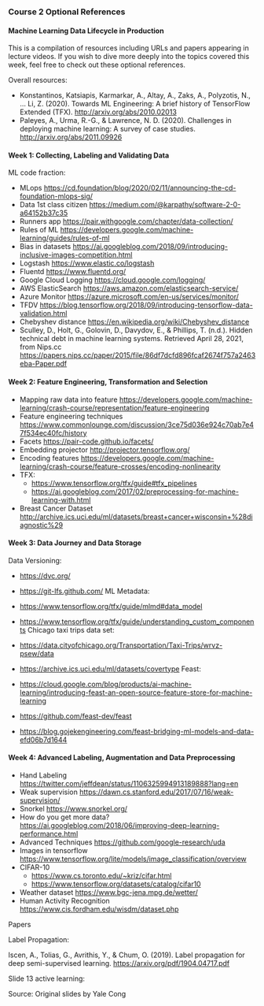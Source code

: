 ### Course 2 Optional References
#### Machine Learning Data Lifecycle in Production
This is a compilation of resources including URLs and papers appearing in lecture videos. If you wish to dive more deeply into the topics covered this week, feel free to check out these optional references.

Overall resources:
- Konstantinos, Katsiapis, Karmarkar, A., Altay, A., Zaks, A., Polyzotis, N., … Li, Z. (2020). Towards ML Engineering: A brief history of TensorFlow Extended (TFX). http://arxiv.org/abs/2010.02013 
- Paleyes, A., Urma, R.-G., & Lawrence, N. D. (2020). Challenges in deploying machine learning: A survey of case studies. http://arxiv.org/abs/2011.09926

#### Week 1: Collecting, Labeling and Validating Data 
ML code fraction:

- MLops https://cd.foundation/blog/2020/02/11/announcing-the-cd-foundation-mlops-sig/
- Data 1st class citizen https://medium.com/@karpathy/software-2-0-a64152b37c35
- Runners app https://pair.withgoogle.com/chapter/data-collection/
- Rules of ML https://developers.google.com/machine-learning/guides/rules-of-ml
- Bias in datasets https://ai.googleblog.com/2018/09/introducing-inclusive-images-competition.html
- Logstash https://www.elastic.co/logstash
- Fluentd https://www.fluentd.org/
- Google Cloud Logging https://cloud.google.com/logging/
- AWS ElasticSearch https://aws.amazon.com/elasticsearch-service/
- Azure Monitor https://azure.microsoft.com/en-us/services/monitor/
- TFDV https://blog.tensorflow.org/2018/09/introducing-tensorflow-data-validation.html
- Chebyshev distance https://en.wikipedia.org/wiki/Chebyshev_distance
- Sculley, D., Holt, G., Golovin, D., Davydov, E., & Phillips, T. (n.d.). Hidden technical debt in machine learning systems. Retrieved April 28, 2021, from Nips.cc https://papers.nips.cc/paper/2015/file/86df7dcfd896fcaf2674f757a2463eba-Paper.pdf

#### Week 2: Feature Engineering, Transformation and Selection
- Mapping raw data into feature https://developers.google.com/machine-learning/crash-course/representation/feature-engineering
- Feature engineering techniques https://www.commonlounge.com/discussion/3ce75d036e924c70ab7e47f534ec40fc/history
- Facets https://pair-code.github.io/facets/
- Embedding projector http://projector.tensorflow.org/
- Encoding features https://developers.google.com/machine-learning/crash-course/feature-crosses/encoding-nonlinearity
- TFX:
  - https://www.tensorflow.org/tfx/guide#tfx_pipelines
  - https://ai.googleblog.com/2017/02/preprocessing-for-machine-learning-with.html
- Breast Cancer Dataset http://archive.ics.uci.edu/ml/datasets/breast+cancer+wisconsin+%28diagnostic%29

#### Week 3: Data Journey and Data Storage 
Data Versioning:

- https://dvc.org/
- https://git-lfs.github.com/
ML Metadata:

- https://www.tensorflow.org/tfx/guide/mlmd#data_model
- https://www.tensorflow.org/tfx/guide/understanding_custom_components
Chicago taxi trips data set: 

- https://data.cityofchicago.org/Transportation/Taxi-Trips/wrvz-psew/data
- https://archive.ics.uci.edu/ml/datasets/covertype
Feast:

- https://cloud.google.com/blog/products/ai-machine-learning/introducing-feast-an-open-source-feature-store-for-machine-learning
- https://github.com/feast-dev/feast
- https://blog.gojekengineering.com/feast-bridging-ml-models-and-data-efd06b7d1644

#### Week 4: Advanced Labeling, Augmentation and Data Preprocessing
- Hand Labeling https://twitter.com/jeffdean/status/1106325994913189888?lang=en
- Weak supervision https://dawn.cs.stanford.edu/2017/07/16/weak-supervision/
- Snorkel https://www.snorkel.org/
- How do you get more data? https://ai.googleblog.com/2018/06/improving-deep-learning-performance.html
- Advanced Techniques https://github.com/google-research/uda
- Images in tensorflow https://www.tensorflow.org/lite/models/image_classification/overview
- CIFAR-10
  - https://www.cs.toronto.edu/~kriz/cifar.html
  - https://www.tensorflow.org/datasets/catalog/cifar10
- Weather dataset https://www.bgc-jena.mpg.de/wetter/
- Human Activity Recognition https://www.cis.fordham.edu/wisdm/dataset.php

Papers

Label Propagation:

Iscen, A., Tolias, G., Avrithis, Y., & Chum, O. (2019). Label propagation for deep semi-supervised learning. https://arxiv.org/pdf/1904.04717.pdf

Slide 13 active learning:

Source: Original slides by Yale Cong

